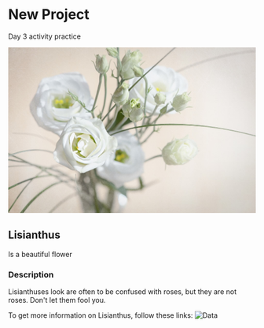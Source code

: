 # New Project
Day 3 activity practice

![](images/flowers.jpeg)

## Lisianthus
Is a beautiful flower

### Description
Lisianthuses look are often to be confused with roses, but they are not roses. Don't let them fool you.

To get more information on Lisianthus, follow these links:
![Data](https://github.com/kate-peskova/Practice1/tree/main/data)